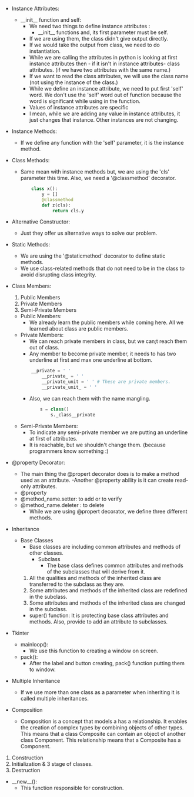- Instance Attributes:
	- \_\_init__ function and self:
		- We need two things to define instance attributes : 
			- \_\_init__ functions and, its first parameter must be self.
		- If we are using them, the class didn't give output directly.
		- If we would take the output from class, we need to do instantiation.
		- While we are calling the attributes in python is looking at first instance attributes then - if it isn't in instance attributes- class attributes. (if we have two attributes with the same name.)
		- If we want to read the class attributes, we will use the class name (not using the instance of the class.)
		- While we define an instance attribute, we need to put first 'self' word. We don't use the 'self' word out of function because the word is significant while using in the function.
		- Values of instance attributes are specific
		- I mean, while we are adding any value in instance attributes, it just changes that instance. Other instances are not changing.

- Instance Methods:
	- If we define any function with the 'self' parameter, it is the instance method.
	
- Class Methods:
	- Same mean with instance methods but, we are using the 'cls' parameter this time. Also, we need a '@classmethod' decorator.
		```python
			class x():
				y = []
				@classmethod
				def z(cls):
					return cls.y
		```							
- Alternative Constructor:
	- Just they offer us alternative ways to solve our problem.
	
- Static Methods:
	- We are using the '@staticmethod' decorator to define static methods.
	- We use class-related methods that do not need to be in the class to avoid disrupting class integrity.
	
- Class Members:
	1. Public Members
	2. Private Members
	3. Semi-Private Members
	- Public Members:
		- We already learn the public members while coming here. All we learned about class are public members.
	- Private Members:
		- We can reach private members in class, but we can;t reach them out of class.
		- Any member to become private member, it needs to has two underline at first and max one underline at bottom.
		```python
			__private = ' '
				__private_ = ' '
				__private_unit = ' ' # These are private members.
				__private_unit_ = ' '	
		```
		- Also, we can reach them with the name mangling.
			```python
				s = class()
					s._class__private
			```
	- Semi-Private Members:
		- To indicate any semi-private member we are putting an underline at first of attributes.
		- It is reachable, but we shouldn't change them. (because programmers know something :)
- @property Decorator:
	- The main thing the @propert decorator does is to make a method used as an attribute.
	-Another @property ability is it can create read-only attributes.
	- @property
	- @method_name.setter: to add or to verify
	- @method_name.deleter : to delete
		- While we are using @propert decorator, we define three different methods.	

- Inheritance 
	- Base Classes
		- Base classes are including common attributes and methods of other classes.
			- Subclass
				- The base class defines common attributes and methods of the subclasses that will derive from it.
		1. All the qualities and methods of the inherited class are transferred to the subclass as they are.
		2. Some attributes and methods of the inherited class are redefined in the subclass.
		3. Some attributes and methods of the inherited class are changed in the subclass.
		- super() function: It is protecting base class attributes and methods. Also, provide to add an attribute to subclasses.
	
- Tkinter
	- mainloop():
		- We use this function to creating a window on screen.
	- pack():
		- After the label and button creating, pack() function putting them to window.
	
- Multiple Inheritance
	- If we use more than one class as a parameter when inheriting it is called multiple inheritances.
	
- Composition
	- Composition is a concept that models a has a relationship. It enables the creation of complex types by combining objects of other types. This means that a class Composite can contain an object of another class Component. This relationship means that a Composite has a Component.
	
1. Construction
2. Initialization & 3 stage of classes.
3. Destruction

- \_\_new__():
	- This function responsible for construction.
	
	
